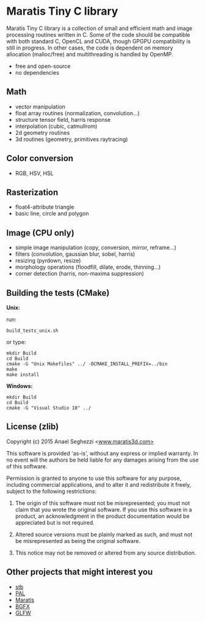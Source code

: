 Maratis Tiny C library
======================

Maratis Tiny C library is a collection of small and efficient math and image processing routines written in C. Some of the code should be compatible with both standard C, OpenCL and CUDA, though GPGPU compatibility is still in progress. In other cases, the code is dependent on memory allocation (malloc/free) and multithreading is handled by OpenMP.

* free and open-source
* no dependencies

Math
----

* vector manipulation
* float array routines (normalization, convolution...)
* structure tensor field, harris response
* interpolation (cubic, catmullrom)
* 2d geometry routines
* 3d routines (geometry, primitives raytracing)

Color conversion
----------------

* RGB, HSV, HSL

Rasterization
-------------

* float4-attribute triangle
* basic line, circle and polygon

Image (CPU only)
----------------

* simple image manipulation (copy, conversion, mirror, reframe...)
* filters (convolution, gaussian blur, sobel, harris)
* resizing (pyrdown, resize)
* morphology operations (floodfill, dilate, erode, thinning...)
* corner detection (harris, non-maxima suppression)

Building the tests (CMake)
--------------------------

**Unix:**

run:

    build_tests_unix.sh
    
or type:

    mkdir Build
    cd Build
    cmake -G "Unix Makefiles" ../ -DCMAKE_INSTALL_PREFIX=../bin
    make
    make install

**Windows:**

    mkdir Build
    cd Build
    cmake -G "Visual Studio 10" ../

License (zlib)
--------------

Copyright (c) 2015 Anael Seghezzi <www.maratis3d.com>

 This software is provided 'as-is', without any express or implied
 warranty. In no event will the authors be held liable for any damages
 arising from the use of this software.

 Permission is granted to anyone to use this software for any purpose,
 including commercial applications, and to alter it and redistribute it
 freely, subject to the following restrictions:

 1. The origin of this software must not be misrepresented; you must not
    claim that you wrote the original software. If you use this software
    in a product, an acknowledgment in the product documentation would
    be appreciated but is not required.

 2. Altered source versions must be plainly marked as such, and must not
    be misrepresented as being the original software.

 3. This notice may not be removed or altered from any source
    distribution.

Other projects that might interest you
--------------------------------------

* [stb](https://github.com/nothings/stb)
* [PAL](https://github.com/parallella/pal)
* [Maratis](http://www.maratis3d.org)
* [BGFX](https://github.com/bkaradzic/bgfx)
* [GLFW](https://github.com/glfw/glfw)
